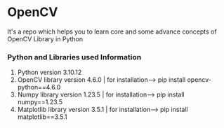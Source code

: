 # OpenCV

It's a repo which helps you to learn core and some advance concepts of OpenCV Library in Python

### Python and Libraries used Information

1. Python version 3.10.12
2. OpenCV library version 4.6.0 | for installation--> pip install opencv-python==4.6.0
3. Numpy library version 1.23.5 | for installation--> pip install numpy==1.23.5
4. Matplotlib library version 3.5.1 | for installation--> pip install matplotlib==3.5.1
